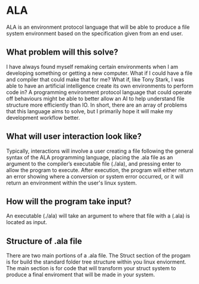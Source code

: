 # ALA
ALA is an environment protocol language that will be able to produce a file system environment based on the specification given from an end user.

## What problem will this solve?
I have always found myself remaking certain environments when I am developing something or getting a new computer. What if I could have a file and compiler that could make that for me? What if, like Tony Stark, I was able to have an artificial intelligence create its own environments to perform code in? A programming environment protocol language that could operate off behaviours might be able to better allow an AI to help understand file structure more efficiently than IO. In short, there are an array of problems that this language aims to solve, but I primarily hope it will make my development workflow better.

## What will user interaction look like?
Typically, interactions will involve a user creating a file following the general syntax of the ALA programming language, placing the .ala file as an argument to the compiler’s executable file (./ala), and pressing enter to allow the program to execute. After execution, the program will either return an error showing where a conversion or system error occurred, or it will return an environment within the user's linux system.

## How will the program take input?
An executable (./ala) will take an argument to where that file with a (.ala) is located as input.

## Structure of .ala file
There are two main portions of a .ala file. The Struct section of the progam is for build the standard folder tree structure within you linux enviorment. The main section is for code that will transform your struct system to produce a final enviroment that will be made in your system. 
